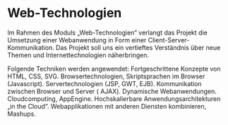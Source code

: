 # Web-Technologien
Im Rahmen des Moduls „Web-Technologien“ verlangt das Projekt die Umsetzung einer Webanwendung in Form einer Client-Server-Kommunikation. Das Projekt soll uns ein vertieftes Verständnis über neue Themen und Internettechnologien näherbringen.

Folgende Techniken werden angewendet:
Fortgeschrittene Konzepte von HTML, CSS, SVG. 
Browsertechnologien, Skriptsprachen im Browser (Javascript).
Servertechnologien (JSP, GWT, EJB).
Kommunikation zwischen Browser und Server ( AJAX).
Dynamische Webanwendungen.
Cloudcomputing, AppEngine. 
Hochskalierbare Anwendungsarchitekturen „in the Cloud“. 
Webapplikationen mit anderen Diensten kombinieren, Mashups.
